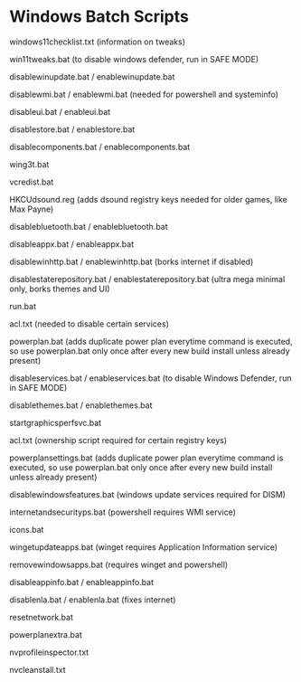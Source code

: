 # Windows Batch Scripts
windows11checklist.txt (information on tweaks)

win11tweaks.bat (to disable windows defender, run in SAFE MODE)

disablewinupdate.bat / enablewinupdate.bat

disablewmi.bat / enablewmi.bat (needed for powershell and systeminfo)

disableui.bat / enableui.bat

disablestore.bat / enablestore.bat

disablecomponents.bat / enablecomponents.bat

wing3t.bat

vcredist.bat

HKCUdsound.reg (adds dsound registry keys needed for older games, like Max Payne)

disablebluetooth.bat / enablebluetooth.bat

disableappx.bat / enableappx.bat

disablewinhttp.bat / enablewinhttp.bat (borks internet if disabled)

disablestaterepository.bat / enablestaterepository.bat (ultra mega minimal only, borks themes and UI)

run.bat

acl.txt (needed to disable certain services)

powerplan.bat (adds duplicate power plan everytime command is executed, so use powerplan.bat only once after every new build install unless already present)

disableservices.bat / enableservices.bat (to disable Windows Defender, run in SAFE MODE)

disablethemes.bat / enablethemes.bat

startgraphicsperfsvc.bat

acl.txt (ownership script required for certain registry keys)

powerplansettings.bat (adds duplicate power plan everytime command is executed, so use powerplan.bat only once after every new build install unless already present)

disablewindowsfeatures.bat (windows update services required for DISM)

internetandsecurityps.bat (powershell requires WMI service)

icons.bat

wingetupdateapps.bat (winget requires Application Information service)

removewindowsapps.bat (requires winget and powershell)

disableappinfo.bat / enableappinfo.bat

disablenla.bat / enablenla.bat (fixes internet)

resetnetwork.bat

powerplanextra.bat

nvprofileinspector.txt

nvcleanstall.txt
